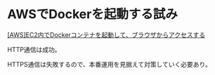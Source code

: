 # AWSでDockerを起動する試み

[[AWS]EC2内でDockerコンテナを起動して、ブラウザからアクセスする](https://weseek.co.jp/tech/2196/)

HTTP通信は成功。

HTTPS通信は失敗するので、本番運用を見据えて対策していく必要あり。
